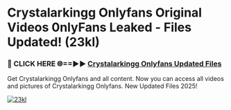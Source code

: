 # Crystalarkingg Onlyfans Original Videos 0nlyFans Leaked - Files Updated! (23kl)

<h3>🔴 CLICK HERE 🌐==►► <a href="https://tinyurl.com/2m67pmp6" rel="nofollow">Crystalarkingg Onlyfans Updated Files</a></h3>

Get Crystalarkingg Onlyfans and all content. Now you can access all videos and pictures of Crystalarkingg Onlyfans. New Updated Files 2025!

[![23kl](https://i.imgur.com/H4QAA4z.gif)](https://tinyurl.com/2m67pmp6)